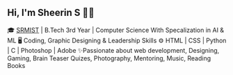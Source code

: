 ## Hi, I'm Sheerin S 👨‍💻

🎓 [SRMIST](https://srmistvdp.edu.in/) | B.Tech 3rd Year  | Computer Science With Specalization in AI & ML
🖥️ Coding, Graphic Designing & Leadership Skills
⚙️ HTML | CSS | Python | C | Photoshop | Adobe 
✨Passionate about web development, Designing, Gaming, Brain Teaser Quizes, Photography, Mentoring, Music, Reading Books


<!--
**sheerins/sheerins** is a ✨ _special_ ✨ repository because its `README.md` (this file) appears on your GitHub profile.

<!--
[![Sheerin's GitHub stats](https://github-readme-stats.vercel.app/api?username=sheerins)](https://github.com/anuraghazra/github-readme-stats)

